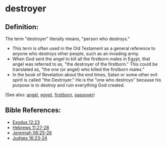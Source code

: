 # destroyer #

## Definition: ##

The term "destroyer" literally means, "person who destroys."

* This term is often used in the Old Testament as a general reference to anyone who destroys other people, such as an invading army.
* When God sent the angel to kill all the firstborn males in Egypt, that angel was referred to as, "the destroyer of the firstborn." This could be translated as, "the one (or angel) who killed the firstborn males."
* In the book of Revelation about the end times, Satan or some other evil spirit is called "the Destroyer." He is the "one who destroys" because his purpose is to destroy and ruin everything God created.

(See also: [angel](../kt/angel.md), [egypt](../other/egypt.md), [firstborn](../kt/firstborn.md), [passover](../kt/passover.md))

## Bible References: ##

* [Exodus 12:23](https://door43.org/en/bible/notes/exo/12/23)
* [Hebrews 11:27-28](https://door43.org/en/bible/notes/heb/11/27)
* [Jeremiah 06:25-26](https://door43.org/en/bible/notes/jer/06/25)
* [Judges 16:23-24](https://door43.org/en/bible/notes/jdg/16/23)


